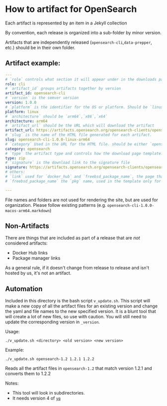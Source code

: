 # How to artifact for OpenSearch

Each artifact is represented by an item in a Jekyll collection

By convention, each release is organized into a sub-folder by minor version.

Artifacts that are independently released (`opensearch-cli`,`data-prepper`, etc.) should be in their own folder.


## Artifact example:
```yaml
---
# `role` controls what section it will appear under in the downloads page
role: cli 
# `artifact_id` groups artifacts together by version
artifact_id: opensearch-cli 
# `version` is the semver version
version: 1.0.0
# `platform` is the identifier for the OS or platform. Should be `linux`, `windows`,`macos`,`freebsd`
platform: linux
# `architecture` should be `arm64`,`x86`,`x64`
architecture: arm64
# `artifact_url` should be the URL which will download the artifact
artifact_url: https://artifacts.opensearch.org/opensearch-clients/opensearch-cli/opensearch-cli-1.0.0-linux-arm64.zip
# `slug` is the name of the HTML file generated for each artifact.
slug: opensearch-cli-1.0.0-linux-arm64
# `category` Used in the URL for the HTML file. should be either `opensearch` or `opendistroforelasticsearch`
category: opensearch
# `type` the artifact type and controls how the download page template. Usually is the same as the `artifact_url` extension, unless it's `docker_hub` or `system-package`
type: zip
# `signature` is the download link to the signature file
signature: https://artifacts.opensearch.org/opensearch-clients/opensearch-cli/opensearch-cli-1.0.0-linux-arm64.zip.sig
# others:
# `link` used for `docker_hub` and `freebsd_package_name`, the page that has information non-artifact
# `freebsd_package_name` the `pkg` name, used in the template only for freebsd

---
```

File names and folders are not used for rendering the site, but are used for organization. Please follow existing patterns (e.g. `opensearch-cli-1.0.0-macos-arm64.markdown`)


## Non-Artifacts
There are things that are included as part of a release that are _not_ considered artifacts:
- Docker Hub links
- Package manager links

As a general rule, if it doesn't change from release to release and isn't hosted by us, it's not an artifact.


## Automation

Included in this directory is the bash script `v_update.sh`. This script will make a new copy of all the artifact files for an existing version and change the yaml and file names to the new specified version. It is a blunt tool that will create a lot of new files, so use with caution. You will still need to update the corresponding version in `_version`.

Usage:

```shell
./v_update.sh <directory> <old version> <new version>
```

Example:

```shell
./v_update.sh opensearch-1.2 1.2.1 1.2.2
```

Reads all the artifact files in `opensearch-1.2` that match version 1.2.1 and converts them to 1.2.2 

Notes:
- This tool will look in subdirectories.
- It needs version 4 of [`yq`](https://mikefarah.gitbook.io/yq/) 
